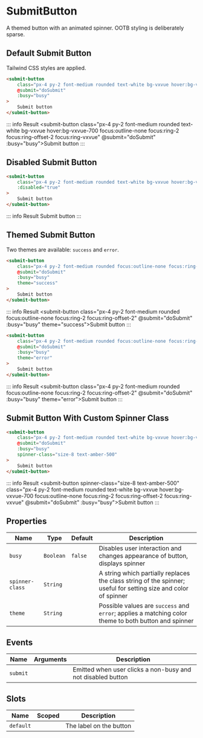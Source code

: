 <script setup>
    import SubmitButton from "../../src/components/SubmitButton.vue"
    import { ref } from "vue"
    const busy = ref(false)
    const doSubmit = () => { busy.value = true; setTimeout(() => busy.value = false, 3000) }
</script>

# SubmitButton

A themed button with an animated spinner. OOTB styling is deliberately sparse.

## Default Submit Button
Tailwind CSS styles are applied.
```html
<submit-button
    class="px-4 py-2 font-medium rounded text-white bg-vxvue hover:bg-vxvue-700 focus:outline-none focus:ring-2 focus:ring-offset-2 focus:ring-vxvue"
    @submit="doSubmit"
    :busy="busy"
>
    Submit button
</submit-button>
```
::: info Result
<submit-button class="px-4 py-2 font-medium rounded text-white bg-vxvue hover:bg-vxvue-700 focus:outline-none focus:ring-2 focus:ring-offset-2 focus:ring-vxvue" @submit="doSubmit" :busy="busy">Submit button</submit-button>
:::

## Disabled Submit Button
```html
<submit-button
    class="px-4 py-2 font-medium rounded text-white bg-vxvue hover:bg-vxvue-700 focus:outline-none focus:ring-2 focus:ring-offset-2 focus:ring-vxvue"
    :disabled="true"
>
    Submit button
</submit-button>
```
::: info Result
<submit-button :disabled="true" class="px-4 py-2 font-medium rounded text-white bg-vxvue hover:bg-vxvue-700 focus:outline-none focus:ring-2 focus:ring-offset-2 focus:ring-vxvue">Submit button</submit-button>
:::
## Themed Submit Button
Two themes are available: `success` and `error`.

```html
<submit-button
    class="px-4 py-2 font-medium rounded focus:outline-none focus:ring-2 focus:ring-offset-2"
    @submit="doSubmit"
    :busy="busy"
    theme="success"
>
    Submit button
</submit-button>
```
::: info Result
<submit-button class="px-4 py-2 font-medium rounded focus:outline-none focus:ring-2 focus:ring-offset-2" @submit="doSubmit" :busy="busy" theme="success">Submit button</submit-button>
:::

```html
<submit-button
    class="px-4 py-2 font-medium rounded focus:outline-none focus:ring-2 focus:ring-offset-2"
    @submit="doSubmit"
    :busy="busy"
    theme="error"
>
    Submit button
</submit-button>
```
::: info Result
<submit-button class="px-4 py-2 font-medium rounded focus:outline-none focus:ring-2 focus:ring-offset-2" @submit="doSubmit" :busy="busy" theme="error">Submit button</submit-button>
:::

## Submit Button With Custom Spinner Class
```html
<submit-button
    class="px-4 py-2 font-medium rounded text-white bg-vxvue hover:bg-vxvue-700 focus:outline-none focus:ring-2 focus:ring-offset-2 focus:ring-vxvue"
    @submit="doSubmit"
    :busy="busy"
    spinner-class="size-8 text-amber-500"
>
    Submit button
</submit-button>
```
::: info Result
<submit-button spinner-class="size-8 text-amber-500" class="px-4 py-2 font-medium rounded text-white bg-vxvue hover:bg-vxvue-700 focus:outline-none focus:ring-2 focus:ring-offset-2 focus:ring-vxvue" @submit="doSubmit" :busy="busy">Submit button</submit-button>
:::

## Properties
| Name            | Type      | Default | Description                                                                                                     |
|-----------------|-----------|---------|-----------------------------------------------------------------------------------------------------------------|
| `busy`          | `Boolean` | `false` | Disables user interaction and changes appearance of button, displays spinner                                    |
| `spinner-class` | `String`  |         | A string which partially replaces the class string of the spinner; useful for setting size and color of spinner |
| `theme`         | `String`  |         | Possible values are `success` and `error`; applies a matching color theme to both button and spinner            |

## Events
| Name     | Arguments | Description                                                 |
|----------|-----------|-------------------------------------------------------------|
| `submit` |           | Emitted when user clicks a non-busy and not disabled button |

## Slots
| Name      | Scoped | Description             |
|-----------|--------|-------------------------|
| `default` |        | The label on the button |
